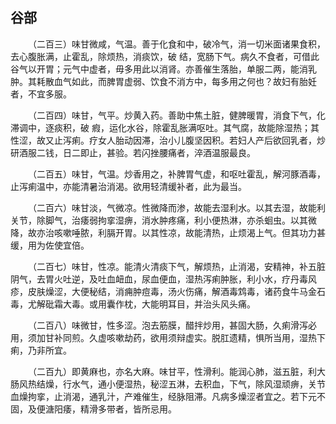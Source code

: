## 谷部


&emsp;&emsp;（二百三）味甘微咸，气温。善于化食和中，破冷气，消一切米面诸果食积，去心腹胀满，止霍乱，除烦热，消痰饮，破 结，宽肠下气。病久不食者，可借此谷气以开胃；元气中虚者，毋多用此以消肾。亦善催生落胎，单服二两，能消乳肿。其耗散血气如此，而脾胃虚弱、饮食不消方中，每多用之何也？故妇有胎妊者，不宜多服。

&emsp;&emsp;（二百四）味甘，气平。炒黄入药。善助中焦土脏，健脾暖胃，消食下气，化滞调中，逐痰积，破 瘕，运化水谷，除霍乱胀满呕吐。其气腐，故能除湿热；其性涩，故又止泻痢。疗女人胎动因滞，治小儿腹坚因积。若妇人产后欲回乳者，炒研酒服二钱，日二即止，甚验。若闪挫腰痛者，淬酒温服最良。

&emsp;&emsp;（二百五）味甘，气温。炒香用之，补脾胃气虚，和呕吐霍乱，解河豚酒毒，止泻痢温中，亦能清暑治消渴。欲用轻清缓补者，此为最当。

&emsp;&emsp;（二百六）味甘淡，气微凉。性微降而渗，故能去湿利水。以其去湿，故能利关节，除脚气，治痿弱拘挛湿痹，消水肿疼痛，利小便热淋，亦杀蛔虫。以其微降，故亦治咳嗽唾脓，利膈开胃。以其性凉，故能清热，止烦渴上气。但其功力甚缓，用为佐使宜倍。

&emsp;&emsp;（二百七）味甘，性凉。能清火清痰下气，解烦热，止消渴，安精神，补五脏阴气，去胃火吐逆，及吐血衄血，尿血便血，湿热泻痢肿胀，利小水，疗丹毒风疹，皮肤燥涩，大便秘结，消痈肿痘毒，汤火伤痛，解酒毒鸩毒，诸药食牛马金石毒，尤解砒霜大毒。或用囊作枕，大能明耳目，并治头风头痛。

&emsp;&emsp;（二百八）味微甘，性多涩。泡去筋膜，醋拌炒用，甚固大肠，久痢滑泻必用，须加甘补同煎。久虚咳嗽劫药，欲用须辩虚实。脱肛遗精，惧所当用，湿热下痢，乃非所宜。

&emsp;&emsp;（二百九）即黄麻也，亦名大麻。味甘平，性滑利。能润心肺，滋五脏，利大肠风热结燥，行水气，通小便湿热，秘涩五淋，去积血，下气，除风湿顽痹，关节血燥拘挛，止消渴，通乳汁，产难催生，经脉阻滞。凡病多燥涩者宜之。若下元不固，及便溏阳痿，精滑多带者，皆所忌用。

